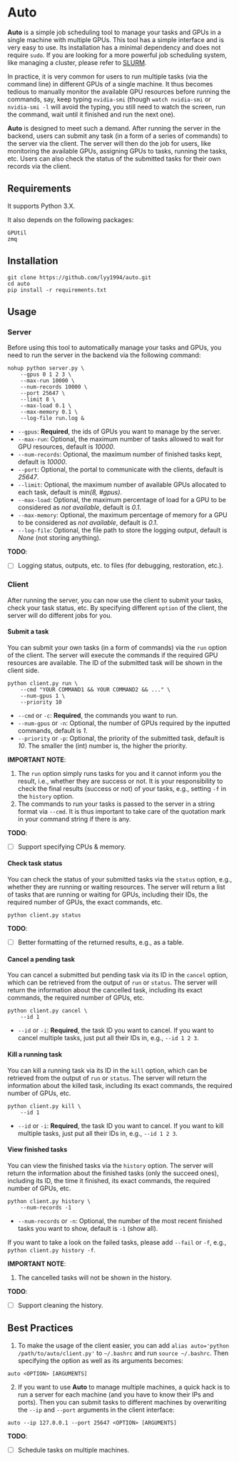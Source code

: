 # Auto
**Auto** is a simple job scheduling tool to manage your tasks and GPUs in a single machine with multiple GPUs. This tool has a simple interface and is very easy to use. Its installation has a minimal dependency and does not require `sudo`. If you are looking for a more powerful job scheduling system, like managing a cluster, please refer to [SLURM](https://slurm.schedmd.com/documentation.html).

In practice, it is very common for users to run multiple tasks (via the command line) in different GPUs of a single machine. It thus becomes tedious to manually monitor the available GPU resources before running the commands, say, keep typing `nvidia-smi` (though `watch nvidia-smi` or `nvidia-smi -l` will avoid the typing, you still need to watch the screen, run the command, wait until it finished and run the next one).

**Auto** is designed to meet such a demand. After running the server in the backend, users can submit any task (in a form of a series of commands) to the server via the client. The server will then do the job for users, like monitoring the available GPUs, assigning GPUs to tasks, running the tasks, etc. Users can also check the status of the submitted tasks for their own records via the client.

## Requirements
It supports Python 3.X.

It also depends on the following packages:

    GPUtil
    zmq

## Installation
```commandline
git clone https://github.com/lyy1994/auto.git
cd auto
pip install -r requirements.txt
```

## Usage
### Server
Before using this tool to automatically manage your tasks and GPUs, you need to run the server in the backend via the following command:

```commandline
nohup python server.py \
    --gpus 0 1 2 3 \
    --max-run 10000 \
    --num-records 10000 \
    --port 25647 \
    --limit 8 \
    --max-load 0.1 \
    --max-memory 0.1 \
    --log-file run.log &
```

- `--gpus`: **Required**, the ids of GPUs you want to manage by the server.
- `--max-run`: Optional, the maximum number of tasks allowed to wait for GPU resources, default is *10000*.
- `--num-records`: Optional, the maximum number of finished tasks kept, default is *10000*.
- `--port`: Optional, the portal to communicate with the clients, default is *25647*.
- `--limit`: Optional, the maximum number of available GPUs allocated to each task, default is *min(8, #gpus)*.
- `--max-load`: Optional, the maximum percentage of load for a GPU to be considered as *not available*, default is *0.1*.
- `--max-memory`: Optional, the maximum percentage of memory for a GPU to be considered as *not available*, default is *0.1*.
- `--log-file`: Optional, the file path to store the logging output, default is *None* (not storing anything).

**TODO**: 
- [ ] Logging status, outputs, etc. to files (for debugging, restoration, etc.).

### Client
After running the server, you can now use the client to submit your tasks, check your task status, etc. By specifying different `option` of the client, the server will do different jobs for you.

#### Submit a task
You can submit your own tasks (in a form of commands) via the `run` option of the client. The server will execute the commands if the required GPU resources are available. The ID of the submitted task will be shown in the client side.

```commandline
python client.py run \
    --cmd "YOUR COMMAND1 && YOUR COMMAND2 && ..." \
    --num-gpus 1 \
    --priority 10
```

- `--cmd` or `-c`: **Required**, the commands you want to run.
- `--num-gpus` or `-n`: Optional, the number of GPUs required by the inputted commands, default is *1*.
- `--priority` or `-p`: Optional, the priority of the submitted task, default is *10*. The smaller the (int) number is, the higher the priority.

**IMPORTANT NOTE**:
1. The `run` option simply runs tasks for you and it cannot inform you the result, i.e., whether they are success or not. It is your responsibility to check the final results (success or not) of your tasks, e.g., setting `-f` in the `history` option.
2. The commands to run your tasks is passed to the server in a string format via `--cmd`. It is thus important to take care of the quotation mark in your command string if there is any.

[comment]: <> (3. You should not run a shell script via `--cmd`, otherwise the server will not be able to restrict the task to run on the available GPUs &#40;it is implemented via `export CUDA_VISIBLE_DEVICES=...` and a shell script will open a new shell that does not contain `CUDA_VISIBLE_DEVICES` in the current shell&#41;. One way to resolve this issue is to pass `$CUDA_VISIBLE_DEVICES` to your shell script as an argument and write `export CUDA_VISIBLE_DEVICES=...` within your script.)

**TODO**: 
- [ ] Support specifying CPUs & memory.

#### Check task status
You can check the status of your submitted tasks via the `status` option, e.g., whether they are running or waiting resources. The server will return a list of tasks that are running or waiting for GPUs, including their IDs, the required number of GPUs, the exact commands, etc.

```commandline
python client.py status
```

**TODO**: 
- [ ] Better formatting of the returned results, e.g., as a table.

#### Cancel a pending task
You can cancel a submitted but pending task via its ID in the `cancel` option, which can be retrieved from the output of `run` or `status`. The server will return the information about the cancelled task, including its exact commands, the required number of GPUs, etc.

```commandline
python client.py cancel \
    --id 1
```

- `--id` or `-i`: **Required**, the task ID you want to cancel. If you want to cancel multiple tasks, just put all their IDs in, e.g., `--id 1 2 3`.

#### Kill a running task
You can kill a running task via its ID in the `kill` option, which can be retrieved from the output of `run` or `status`. The server will return the information about the killed task, including its exact commands, the required number of GPUs, etc.

```commandline
python client.py kill \
    --id 1
```

- `--id` or `-i`: **Required**, the task ID you want to cancel. If you want to kill multiple tasks, just put all their IDs in, e.g., `--id 1 2 3`.

#### View finished tasks
You can view the finished tasks via the `history` option. The server will return the information about the finished tasks (only the succeed ones), including its ID, the time it finished, its exact commands, the required number of GPUs, etc.

```commandline
python client.py history \
    --num-records -1
```

- `--num-records` or `-n`: Optional, the number of the most recent finished tasks you want to show, default is `-1` (show all).

If you want to take a look on the failed tasks, please add `--fail` or `-f`, e.g., `python client.py history -f`.

**IMPORTANT NOTE**:
1. The cancelled tasks will not be shown in the history.

**TODO**: 
- [ ] Support cleaning the history.

## Best Practices
1. To make the usage of the client easier, you can add `alias auto='python /path/to/auto/client.py'` to `~/.bashrc` and run `source ~/.bashrc`. Then specifying the option as well as its arguments becomes:

```commandline
auto <OPTION> [ARGUMENTS]
```

2. If you want to use **Auto** to manage multiple machines, a quick hack is to run a server for each machine (and you have to know their IPs and ports). Then you can submit tasks to different machines by overwriting the `--ip` and `--port` arguments in the client interface:

```commandline
auto --ip 127.0.0.1 --port 25647 <OPTION> [ARGUMENTS]
```

**TODO**: 
- [ ] Schedule tasks on multiple machines.
